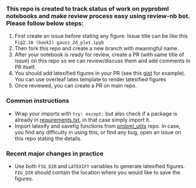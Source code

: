 ### This repo is created to track status of work on pyprobml notebooks and make review process easy using review-nb bot. Please follow below steps:

1. First create an issue before stating any figure. Issue title can be like this `Fig2.10 (book1) gauss_2d_plot.ipyb`
2. Then fork this repo and create a new branch with meaningful name.
3. After your notebook is ready for review, create a PR (with same title of issue) on this repo so we can review/discuss them and add comments in PR itself. 
4. You should add latexified figures in your PR (see this [gist](https://gist.github.com/karm-patel/15b1e1895756088725872bba9204c9d1) for example). You can use overleaf latex template to render latexified figures
6. Once reviewed, you can create a PR on main repo.


### Common instructions

* Wrap your imports with `try: except:` but also check if a package is already in [requirements.txt](https://github.com/probml/pyprobml/blob/master/requirements.txt), in that case simply import it.
* Import latexify and savefig functions from [probml_utils](https://github.com/probml/probml-utils) repo. In case, you find any difficulty in using this, or find any bug, open an issue on this repo stating the details.

### Recent major changes in practice
* Use both `FIG_DIR` and `LATEXIFY` variables to generate latexified figures. `FIG_DIR` should contain the location where you would like to save the figures. 

